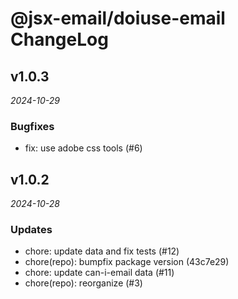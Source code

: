 # @jsx-email/doiuse-email ChangeLog

## v1.0.3

_2024-10-29_

### Bugfixes

- fix: use adobe css tools (#6)

## v1.0.2

_2024-10-28_

### Updates

- chore: update data and fix tests (#12)
- chore(repo): bumpfix package version (43c7e29)
- chore: update can-i-email data (#11)
- chore(repo): reorganize (#3)
